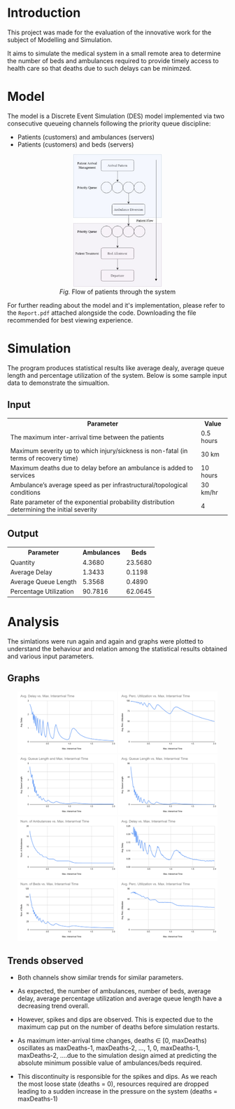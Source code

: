 # Introduction

This project was made for the evaluation of the innovative work for the subject of Modelling and Simulation.

It aims to simulate the medical system in a small remote area to determine the number of beds and ambulances required to provide timely access to health care so that deaths due to such delays can be minimzed.

# Model

The model is a Discrete Event Simulation (DES) model implemented via two consecutive queueing channels following the priority queue discipline:

-   Patients (customers) and ambulances (servers)
-   Patients (customers) and beds (servers)

<p>
    <div align="center">
        <img src="./images/flow-chart.jpg" width="40%">
    </div>
    <div align="center">
        <i>Fig.</i>
        Flow of patients through the system
    </div>
</p>

For further reading about the model and it's implementation, please refer to the `Report.pdf` attached alongside the code. Downloading the file recommended for best viewing experience.

# Simulation

The program produces statistical results like average dealy, average queue length and percentage utilization of the system. Below is some sample input data to demonstrate the simualtion.

## Input

<table>
    <tr>
        <th>Parameter</th>
        <th>Value</th>
    </tr>
    <tr>
        <td>The maximum inter-arrival time between the patients</td>
        <td>0.5 hours</td>
    </tr>
    <tr>
        <td>Maximum severity up to which injury/sickness is non-fatal (in terms of recovery time)</td>
        <td>30 km</td>
    </tr>
    <tr>
        <td>Maximum deaths due to delay before an ambulance is added to services</td>
        <td>10 hours</td>
    </tr>
    <tr>
        <td>Ambulance’s average speed as per infrastructural/topological conditions</td>
        <td>30 km/hr</td>
    </tr>
    <tr>
        <td>Rate parameter of the exponential probability distribution determining the initial severity</td>
        <td>4</td>
    </tr>
</table>

## Output

<table>
    <tr>
        <th>Parameter</th>
        <th>Ambulances</th>
        <th>Beds</th>
    </tr>
    <tr>
        <td>Quantity</td>
        <td>4.3680</td>
        <td>23.5680</td>
    </tr>
    <tr>
        <td>Average Delay</td>
        <td>1.3433</td>
        <td>0.1198</td>
    </tr>
    <tr>
        <td>Average Queue Length</td>
        <td>5.3568</td>
        <td>0.4890</td>
    </tr>
    <tr>
        <td>Percentage Utilization</td>
        <td>90.7816</td>
        <td>62.0645</td>
    </tr>
</table>

# Analysis

The simlations were run again and again and graphs were plotted to understand the behaviour and relation among the statistical results obtained and various input parameters.

## Graphs

<div align="center">
    <img src="./images/graph-1.png" width="45%">
    <img src="./images/graph-2.png" width="45%">
    <img src="./images/graph-3.png" width="45%">
    <img src="./images/graph-4.png" width="45%">
    <img src="./images/graph-5.png" width="45%">
    <img src="./images/graph-6.png" width="45%">
    <img src="./images/graph-7.png" width="45%">
    <img src="./images/graph-8.png" width="45%">
</div>

## Trends observed

-   Both channels show similar trends for similar parameters.

-   As expected, the number of ambulances, number of beds, average delay, average percentage utilization and average queue length have a decreasing trend overall.

-   However, spikes and dips are observed. This is expected due to the maximum cap put on the number of deaths before simulation restarts.

-   As maximum inter-arrival time changes, deaths ∈ [0, maxDeaths) oscillates as maxDeaths-1, maxDeaths-2, …, 1, 0, maxDeaths-1, maxDeaths-2, ....due to the simulation design aimed at predicting the absolute minimum possible value of ambulances/beds required.

-   This discontinuity is responsible for the spikes and dips. As we reach the most loose state (deaths = 0), resources required are dropped leading to a sudden increase in the pressure on the system (deaths = maxDeaths-1)
